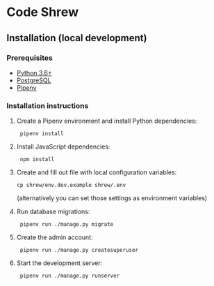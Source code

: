 # Code Shrew

## Installation (local development)

### Prerequisites

- [Python 3.6+](https://www.python.org/)
- [PostgreSQL](https://www.postgresql.org/)
- [Pipenv](https://pipenv.org/)

### Installation instructions

1. Create a Pipenv environment and install Python dependencies:

        pipenv install
        
2. Install JavaScript dependencies:

        npm install

3. Create and fill out file with local configuration variables:

       cp shrew/env.dev.example shrew/.env
    (alternatively you can set those settings as environment variables)

4. Run database migrations:

        pipenv run ./manage.py migrate
        
5. Create the admin account:

        pipenv run ./manage.py createsuperuser

6. Start the development server:

        pipenv run ./manage.py runserver
